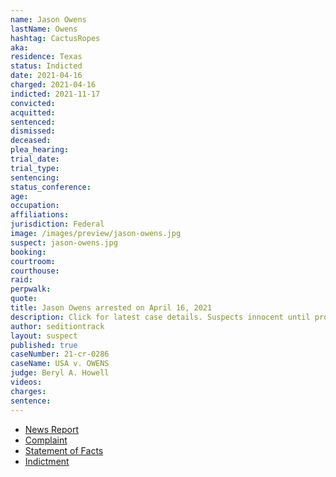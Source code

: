 ```yaml
---
name: Jason Owens
lastName: Owens
hashtag: CactusRopes
aka:
residence: Texas
status: Indicted
date: 2021-04-16
charged: 2021-04-16
indicted: 2021-11-17
convicted:
acquitted:
sentenced:
dismissed:
deceased:
plea_hearing:
trial_date:
trial_type:
sentencing:
status_conference:
age:
occupation:
affiliations:
jurisdiction: Federal
image: /images/preview/jason-owens.jpg
suspect: jason-owens.jpg
booking:
courtroom:
courthouse:
raid:
perpwalk:
quote:
title: Jason Owens arrested on April 16, 2021
description: Click for latest case details. Suspects innocent until proven guilty.
author: seditiontrack
layout: suspect
published: true
caseNumber: 21-cr-0286
caseName: USA v. OWENS
judge: Beryl A. Howell
videos:
charges:
sentence:
---
```

- [News Report](https://www.thedailybeast.com/jason-owens-father-of-skateboard-wielding-insurrectionist-charged-in-capitol-riots-feds-say)
- [Complaint](https://www.justice.gov/usao-dc/case-multi-defendant/file/1388791/download)
- [Statement of Facts](https://www.justice.gov/usao-dc/case-multi-defendant/file/1388796/download)
- [Indictment](https://www.justice.gov/usao-dc/case-multi-defendant/file/1461456/download)
